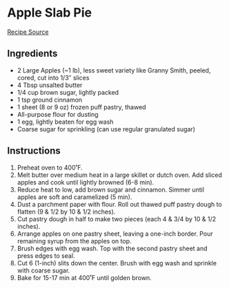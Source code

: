 # Apple Slab Pie

[Recipe Source](https://natashaskitchen.com/apple-cinnamon-slab-pie/)

## Ingredients

- 2 Large Apples (~1 lb), less sweet variety like Granny Smith, peeled, cored, cut into 1/3″ slices
- 4 Tbsp unsalted butter
- 1/4 cup brown sugar, lightly packed
- 1 tsp ground cinnamon
- 1 sheet (8 or 9 oz) frozen puff pastry, thawed
- All-purpose flour for dusting
- 1 egg, lightly beaten for egg wash
- Coarse sugar for sprinkling (can use regular granulated sugar)

## Instructions

1. Preheat oven to 400˚F.
2. Melt butter over medium heat in a large skillet or dutch oven. Add sliced apples and cook until lightly browned (6-8 min).
3. Reduce heat to low, add brown sugar and cinnamon. Simmer until apples are soft and caramelized (5 min).
4. Dust a parchment paper with flour. Roll out thawed puff pastry dough to flatten (9 & 1/2 by 10 & 1/2 inches).
5. Cut pastry dough in half to make two pieces (each 4 & 3/4 by 10 & 1/2 inches).
6. Arrange apples on one pastry sheet, leaving a one-inch border. Pour remaining syrup from the apples on top.
7. Brush edges with egg wash. Top with the second pastry sheet and press edges to seal.
8. Cut 6 (1-inch) slits down the center. Brush with egg wash and sprinkle with coarse sugar.
9. Bake for 15-17 min at 400˚F until golden brown.
